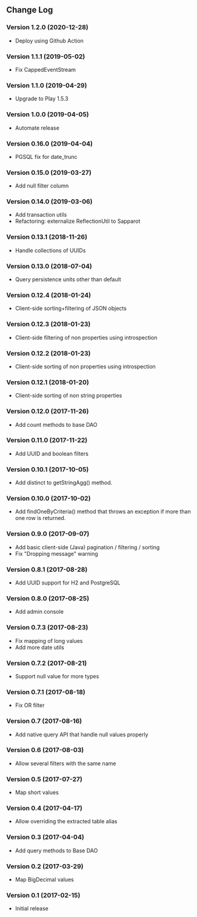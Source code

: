## Change Log
### Version 1.2.0 (2020-12-28)
- Deploy using Github Action
### Version 1.1.1 (2019-05-02)
- Fix CappedEventStream
### Version 1.1.0 (2019-04-29)
- Upgrade to Play 1.5.3
### Version 1.0.0 (2019-04-05)
- Automate release
### Version 0.16.0 (2019-04-04)
- PGSQL fix for date_trunc
### Version 0.15.0 (2019-03-27)
- Add null filter column
### Version 0.14.0 (2019-03-06)
- Add transaction utils
- Refactoring: externalize ReflectionUtil to Sapparot
### Version 0.13.1 (2018-11-26)
- Handle collections of UUIDs
### Version 0.13.0 (2018-07-04)
- Query persistence units other than default
### Version 0.12.4 (2018-01-24)
- Client-side sorting+filtering of JSON objects
### Version 0.12.3 (2018-01-23)
- Client-side filtering of non properties using introspection
### Version 0.12.2 (2018-01-23)
- Client-side sorting of non properties using introspection
### Version 0.12.1 (2018-01-20)
- Client-side sorting of non string properties
### Version 0.12.0 (2017-11-26)
- Add count methods to base DAO 
### Version 0.11.0 (2017-11-22)
- Add UUID and boolean filters 
### Version 0.10.1 (2017-10-05)
- Add distinct to getStringAgg() method. 
### Version 0.10.0 (2017-10-02)
- Add findOneByCriteria() method that throws an exception if more than one row is returned. 
### Version 0.9.0 (2017-09-07)
- Add basic client-side (Java) pagination / filtering / sorting
- Fix "Dropping message" warning
### Version 0.8.1 (2017-08-28)
- Add UUID support for H2 and PostgreSQL
### Version 0.8.0 (2017-08-25)
- Add admin console
### Version 0.7.3 (2017-08-23)
- Fix mapping of long values
- Add more date utils
### Version 0.7.2 (2017-08-21)
- Support null value for more types
### Version 0.7.1 (2017-08-18)
- Fix OR filter
### Version 0.7 (2017-08-16)
- Add native query API that handle null values properly
### Version 0.6 (2017-08-03)
- Allow several filters with the same name
### Version 0.5 (2017-07-27)
- Map short values
### Version 0.4 (2017-04-17)
- Allow overriding the extracted table alias
### Version 0.3 (2017-04-04)
- Add query methods to Base DAO
### Version 0.2 (2017-03-29)
- Map BigDecimal values
### Version 0.1 (2017-02-15)
- Initial release